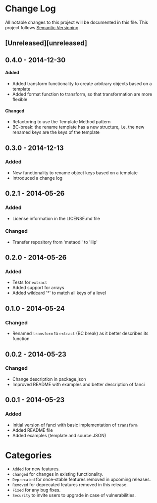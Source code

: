 # Change Log
All notable changes to this project will be documented in this file.
This project follows [Semantic Versioning](http://semver.org/).

## [Unreleased][unreleased]

## 0.4.0 - 2014-12-30
#### Added
- Added transform functionality to create arbitrary objects based on a template
- Added format function to transform, so that transformation are more flexible

#### Changed
- Refactoring to use the Template Method pattern
- BC-break: the rename template has a new structure, i.e. the new renamed keys are the keys of the template

## 0.3.0 - 2014-12-13
### Added
- New functionality to rename object keys based on a template
- Introduced a change log

## 0.2.1 - 2014-05-26
### Added
- License information in the LICENSE.md file

### Changed
- Transfer repository from 'metaodi' to 'liip'

## 0.2.0 - 2014-05-26
### Added
- Tests for `extract`
- Added support for arrays
- Added wildcard '*' to match all keys of a level

## 0.1.0 - 2014-05-24
### Changed
- Renamed `transform` to `extract` (BC break) as it better describes its function

## 0.0.2 - 2014-05-23
### Changed
- Change description in package.json
- Improved README with examples and better description of fanci

## 0.0.1 - 2014-05-23
### Added
- Initial version of fanci with basic implementation of `transform`
- Added README file
- Added examples (template and source JSON)


# Categories
- `Added` for new features.
- `Changed` for changes in existing functionality.
- `Deprecated` for once-stable features removed in upcoming releases.
- `Removed` for deprecated features removed in this release.
- `Fixed` for any bug fixes.
- `Security` to invite users to upgrade in case of vulnerabilities.
